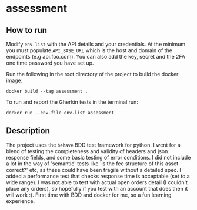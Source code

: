 # assessment

How to run
----------

Modify `env.list` with the API details and your credentials.  At the minimum you must populate `API_BASE_URL` which is the host and domain of the endpoints (e.g api.foo.com).  You can also add the key, secret and the 2FA one time password you have set up.

Run the following in the root directory of the project to build the docker image:

    docker build --tag assessment .

To run and report the Gherkin tests in the terminal run:

    docker run --env-file env.list assessment
    
Description
-----------

The project uses the `behave` BDD test framework for python.
I went for a blend of testing the completeness and validity of headers and json response fields, and some basic testing of error conditions.
I did not include a lot in the way of 'semantic' tests like 'is the fee structure of this asset correct?' etc, as these could have been fragile without a detailed spec.  I added a performance test that checks response time is acceptable (set to a wide range).
I was not able to test with actual open orders detail (I couldn't place any orders), so hopefully if you test with an account that does then it will work :).  First time with BDD and docker for me, so a fun learning experience.
